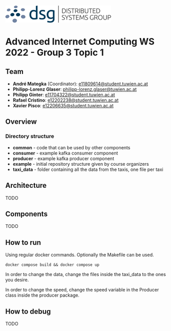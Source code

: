 
![DSG](./example/docs/dsg_logo.png)

# Advanced Internet Computing WS 2022 - Group 3 Topic 1

## Team

* **André Mategka** (Coordinator): e11809614@student.tuwien.ac.at
* **Philipp-Lorenz Glaser**: philipp-lorenz.glaser@tuwien.ac.at
* **Philipp Ginter**: e11704322@student.tuwien.ac.at
* **Rafael Cristino**: e12202238@student.tuwien.ac.at
* **Xavier Pisco**: e12206635@student.tuwien.ac.at

## Overview

### Directory structure

- **common** - code that can be used by other components
- **consumer** - example kafka consumer component
- **producer** - example kafka producer component
- **example** - initial repository structure given by course organizers
- **taxi_data** - folder containing all the data from the taxis, one file per taxi

## Architecture

TODO

## Components

TODO

## How to run

Using regular docker commands. Optionally the Makefile can be used.

```shell
docker compose build && docker compose up
```

In order to change the data, change the files inside the taxi_data to the ones you desire.

In order to change the speed, change the speed variable in the Producer class inside the producer package.

## How to debug

TODO
